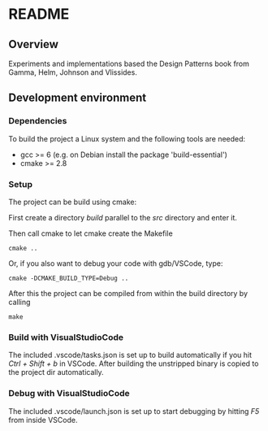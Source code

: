 # README

##  Overview ##
Experiments and implementations based the Design Patterns book from 
Gamma, Helm, Johnson and Vlissides.

## Development environment
### Dependencies
To build the project a Linux system and the following tools are needed:
- gcc >= 6 (e.g. on Debian install the package 'build-essential')
- cmake >= 2.8

### Setup
The project can be build using cmake:

First create a directory *build* parallel to the *src* directory and 
enter it.

Then call cmake to let cmake create the Makefile

    cmake .. 

Or, if you also want to debug your code with gdb/VSCode, type:

    cmake -DCMAKE_BUILD_TYPE=Debug ..

After this the project can be compiled from within the build directory 
by calling

    make

### Build with VisualStudioCode

The included .vscode/tasks.json is set up to build automatically if you
hit *Ctrl + Shift + b* in VSCode. After building the unstripped binary 
is copied to the project dir automatically.

### Debug with VisualStudioCode

The included .vscode/launch.json is set up to start debugging by 
hitting *F5* from inside VSCode.
